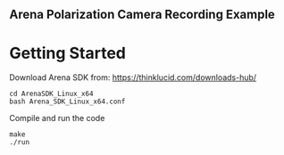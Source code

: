 ## Arena Polarization Camera Recording Example 

# Getting Started
Download Arena SDK from: https://thinklucid.com/downloads-hub/


```
cd ArenaSDK_Linux_x64
bash Arena_SDK_Linux_x64.conf
```

Compile and run the code

```
make
./run
```